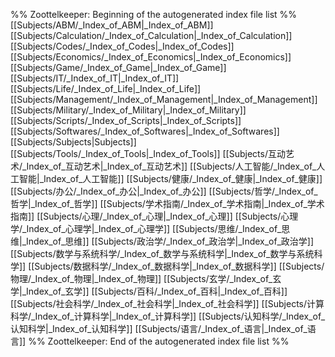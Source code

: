 %% Zoottelkeeper: Beginning of the autogenerated index file list  %%
 [[Subjects/ABM/_Index_of_ABM|_Index_of_ABM]]
 [[Subjects/Calculation/_Index_of_Calculation|_Index_of_Calculation]]
 [[Subjects/Codes/_Index_of_Codes|_Index_of_Codes]]
 [[Subjects/Economics/_Index_of_Economics|_Index_of_Economics]]
 [[Subjects/Game/_Index_of_Game|_Index_of_Game]]
 [[Subjects/IT/_Index_of_IT|_Index_of_IT]]
 [[Subjects/Life/_Index_of_Life|_Index_of_Life]]
 [[Subjects/Management/_Index_of_Management|_Index_of_Management]]
 [[Subjects/Military/_Index_of_Military|_Index_of_Military]]
 [[Subjects/Scripts/_Index_of_Scripts|_Index_of_Scripts]]
 [[Subjects/Softwares/_Index_of_Softwares|_Index_of_Softwares]]
 [[Subjects/Subjects|Subjects]]
 [[Subjects/Tools/_Index_of_Tools|_Index_of_Tools]]
 [[Subjects/互动艺术/_Index_of_互动艺术|_Index_of_互动艺术]]
 [[Subjects/人工智能/_Index_of_人工智能|_Index_of_人工智能]]
 [[Subjects/健康/_Index_of_健康|_Index_of_健康]]
 [[Subjects/办公/_Index_of_办公|_Index_of_办公]]
 [[Subjects/哲学/_Index_of_哲学|_Index_of_哲学]]
 [[Subjects/学术指南/_Index_of_学术指南|_Index_of_学术指南]]
 [[Subjects/心理/_Index_of_心理|_Index_of_心理]]
 [[Subjects/心理学/_Index_of_心理学|_Index_of_心理学]]
 [[Subjects/思维/_Index_of_思维|_Index_of_思维]]
 [[Subjects/政治学/_Index_of_政治学|_Index_of_政治学]]
 [[Subjects/数学与系统科学/_Index_of_数学与系统科学|_Index_of_数学与系统科学]]
 [[Subjects/数据科学/_Index_of_数据科学|_Index_of_数据科学]]
 [[Subjects/物理/_Index_of_物理|_Index_of_物理]]
 [[Subjects/玄学/_Index_of_玄学|_Index_of_玄学]]
 [[Subjects/百科/_Index_of_百科|_Index_of_百科]]
 [[Subjects/社会科学/_Index_of_社会科学|_Index_of_社会科学]]
 [[Subjects/计算科学/_Index_of_计算科学|_Index_of_计算科学]]
 [[Subjects/认知科学/_Index_of_认知科学|_Index_of_认知科学]]
 [[Subjects/语言/_Index_of_语言|_Index_of_语言]]
%% Zoottelkeeper: End of the autogenerated index file list  %%
